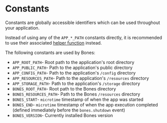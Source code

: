 # Constants

Constants are globally accessible identifiers which can be used throughout your application.

Instead of using any of the `APP_*_PATH` constants directly, it is recommended to use their associated [helper function](helpers.md) instead.

The following constants are used by Bones:

- `APP_ROOT_PATH`- Root path to the application's root directory
- `APP_PUBLIC_PATH`- Path to the application's public directory
- `APP_CONFIG_PATH`- Path to the application's `/config` directory
- `APP_RESOURCES_PATH`- Path to the application's `/resources` directory
- `APP_STORAGE_PATH`- Path to the application's `/storage` directory
- `BONES_ROOT_PATH`- Root path to the Bones directory
- `BONES_RESOURCES_PATH`- Path to the Bones `/resources` directory
- `BONES_START`- `microtime` timestamp of when the app was started
- `BONES_END`- `microtime` timestamp of when the app execution completed (defined immediately before the `bones.shutdown` event)
- `BONES_VERSION`- Currently installed Bones version